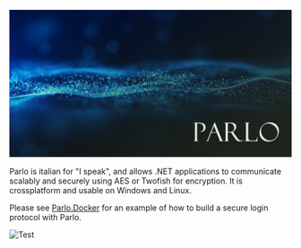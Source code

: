 <p align="center"> <img src="https://github.com/Afr0/Parlo/blob/main/Logo.png"/></p>

Parlo is italian for "I speak", and allows .NET applications to communicate scalably and securely using AES or Twofish for encryption.
It is crossplatform and usable on Windows and Linux.

Please see <a href="https://github.com/afr0/parlo.docker">Parlo.Docker</a> for an example of how to build a secure login protocol with Parlo.

![Test](https://github.com/afr0/Parlo/actions/workflows/test.yml/badge.svg?branch=main)
